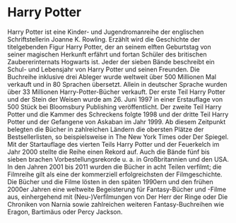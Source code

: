 # Harry Potter
Harry Potter ist eine Kinder- und Jugendromanreihe der englischen Schriftstellerin Joanne K. Rowling. Erzählt wird die Geschichte der titelgebenden Figur Harry Potter, der an seinem elften Geburtstag von seiner magischen Herkunft erfährt und fortan Schüler des britischen Zaubererinternats Hogwarts ist. Jeder der sieben Bände beschreibt ein Schul- und Lebensjahr von Harry Potter und seinen Freunden. Die Buchreihe inklusive drei Ableger wurde weltweit über 500 Millionen Mal verkauft und in 80 Sprachen übersetzt. Allein in deutscher Sprache wurden über 33 Millionen Harry-Potter-Bücher verkauft. Der erste Teil Harry Potter und der Stein der Weisen wurde am 26. Juni 1997 in einer Erstauflage von 500 Stück bei Bloomsbury Publishing veröffentlicht. Der zweite Teil Harry Potter und die Kammer des Schreckens folgte 1998 und der dritte Teil Harry Potter und der Gefangene von Askaban im Jahr 1999. Ab diesem Zeitpunkt belegten die Bücher in zahlreichen Ländern die obersten Plätze der Bestsellerlisten, so beispielsweise in The New York Times oder Der Spiegel. Mit der Startauflage des vierten Teils Harry Potter und der Feuerkelch im Jahr 2000 stellte die Reihe einen Rekord auf. Auch die Bände fünf bis sieben brachen Vorbestellungsrekorde u. a. in Großbritannien und den USA. In den Jahren 2001 bis 2011 wurden die Bücher in acht Teilen verfilmt; die Filmreihe gilt als eine der kommerziell erfolgreichsten der Filmgeschichte. Die Bücher und die Filme lösten in den späten 1990ern und den frühen 2000er Jahren eine weltweite Begeisterung für Fantasy-Bücher und -Filme aus, einhergehend mit (Neu-)Verfilmungen von Der Herr der Ringe oder Die Chroniken von Narnia sowie zahlreichen weiteren Fantasy-Buchreihen wie Eragon, Bartimäus oder Percy Jackson. 